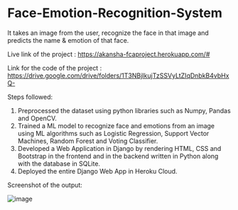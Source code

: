 # Face-Emotion-Recognition-System
It takes an image from the user, recognize the face in that image and predicts the name & emotion of that face.

Live link of the project : https://akansha-fcaproject.herokuapp.com/#

Link for the code of the project : https://drive.google.com/drive/folders/1T3NBjIkujTzSSVyLtZIqDnbkB4vbHxQ-

Steps followed:
1. Preprocessed the dataset using python libraries such as Numpy, Pandas and OpenCV.
2. Trained a ML model to recognize face and emotions from an image using ML algorithms such as Logistic Regression, Support Vector Machines, Random Forest and Voting Classifier.
3. Developed a Web Application in Django by rendering HTML, CSS and Bootstrap in the frontend and in the backend written in Python along with the database in SQLite.
4. Deployed the entire Django Web App in Heroku Cloud.

Screenshot of the output:

![image](https://user-images.githubusercontent.com/53531440/175786096-f453ec95-8b83-4546-a088-3a1a94a944cf.png)
